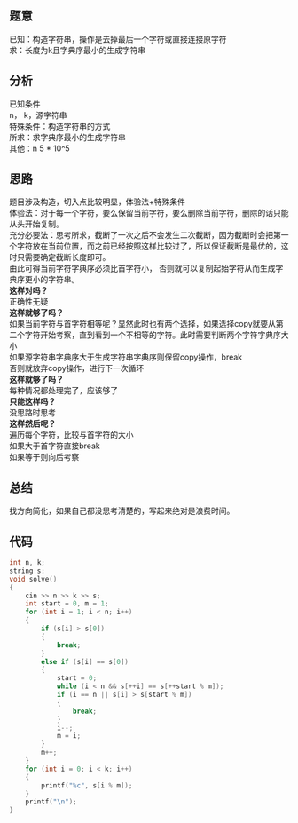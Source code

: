 ## 题意
已知：构造字符串，操作是去掉最后一个字符或直接连接原字符  
求：长度为k且字典序最小的生成字符串
## 分析
已知条件  
n， k，源字符串  
特殊条件：构造字符串的方式  
所求：求字典序最小的生成字符串  
其他：n 5 * 10^5  
## 思路
题目涉及构造，切入点比较明显，体验法+特殊条件  
体验法：对于每一个字符，要么保留当前字符，要么删除当前字符，删除的话只能从头开始复制。  
充分必要法：思考所求，截断了一次之后不会发生二次截断，因为截断时会把第一个字符放在当前位置，而之前已经按照这样比较过了，所以保证截断是最优的，这时只需要确定截断长度即可。  
由此可得当前字符字典序必须比首字符小， 否则就可以复制起始字符从而生成字典序更小的字符串。  
**这样对吗？**  
正确性无疑  
**这样就够了吗？**  
如果当前字符与首字符相等呢？显然此时也有两个选择，如果选择copy就要从第二个字符开始考察，直到看到一个不相等的字符。此时需要判断两个字符字典序大小  
如果源字符串字典序大于生成字符串字典序则保留copy操作，break  
否则就放弃copy操作，进行下一次循环  
**这样就够了吗？**  
每种情况都处理完了，应该够了  
**只能这样吗？**  
没思路时思考  
**这样然后呢？**  
遍历每个字符，比较与首字符的大小  
如果大于首字符直接break  
如果等于则向后考察
## 总结
找方向简化，如果自己都没思考清楚的，写起来绝对是浪费时间。
## 代码
```C++
int n, k;
string s;
void solve()
{
    cin >> n >> k >> s;
    int start = 0, m = 1;
    for (int i = 1; i < n; i++)
    {
        if (s[i] > s[0])
        {
            break;
        }
        else if (s[i] == s[0])
        {
            start = 0;
            while (i < n && s[++i] == s[++start % m]);
            if (i == n || s[i] > s[start % m])
            {
                break;
            }
            i--;
            m = i;
        }
        m++;
    }
    for (int i = 0; i < k; i++)
    {
        printf("%c", s[i % m]);
    }
    printf("\n");
}
```

